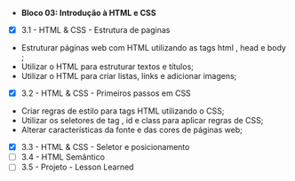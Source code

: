 * <strong>Bloco 03: Introdução à HTML e CSS </strong> 
- [x] 3.1 - HTML & CSS - Estrutura de paginas
* Estruturar páginas web com HTML utilizando as tags html , head e body ;
* Utilizar o HTML para estruturar textos e títulos;
* Utilizar o HTML para criar listas, links e adicionar imagens;
- [x] 3.2 - HTML & CSS - Primeiros passos em CSS
* Criar regras de estilo para tags HTML utilizando o CSS;
* Utilizar os seletores de tag , id e class para aplicar regras de CSS;
* Alterar características da fonte e das cores de páginas web;
- [x] 3.3 - HTML & CSS - Seletor e posicionamento
- [ ] 3.4 - HTML Semântico
- [ ] 3.5 - Projeto - Lesson Learned
